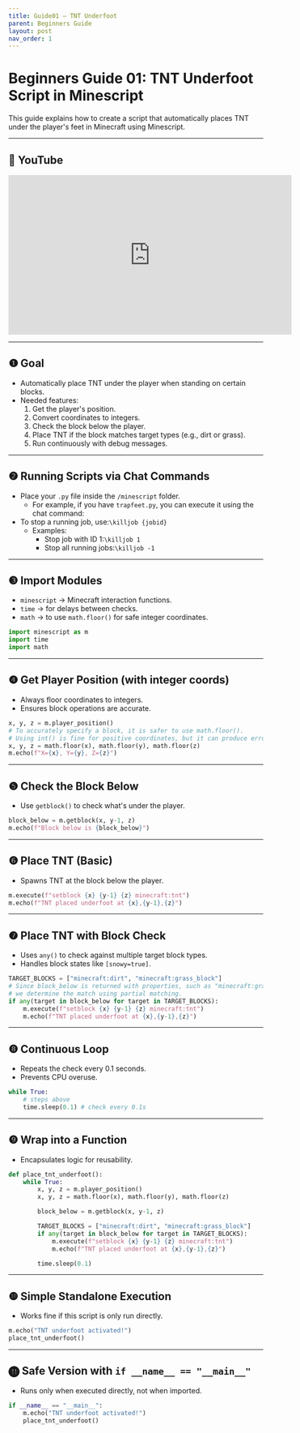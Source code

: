 ```yaml
---
title: Guide01 – TNT Underfoot
parent: Beginners Guide
layout: post
nav_order: 1
---
```


# Beginners Guide 01: TNT Underfoot Script in Minescript

This guide explains how to create a script that automatically places TNT under the player's feet in Minecraft using Minescript.

---

## 🎥 YouTube

<iframe width="560" height="315" src="https://www.youtube.com/embed/LZcl7ct3JTc?si=a57zJNJy0cunpxSk" title="YouTube video player" frameborder="0" allow="accelerometer; autoplay; clipboard-write; encrypted-media; gyroscope; picture-in-picture; web-share" referrerpolicy="strict-origin-when-cross-origin" allowfullscreen></iframe>

---

## ❶ Goal

- Automatically place TNT under the player when standing on certain blocks.
- Needed features:
  1. Get the player's position.
  2. Convert coordinates to integers.
  3. Check the block below the player.
  4. Place TNT if the block matches target types (e.g., dirt or grass).
  5. Run continuously with debug messages.

---

## ❷ Running Scripts via Chat Commands

- Place your `.py` file inside the `/minescript` folder.
  - For example, if you have `trapfeet.py`, you can execute it using the chat command:
- To stop a running job, use:`\killjob {jobid}`
  - Examples:
    - Stop job with ID 1:`\killjob 1`
    - Stop all running jobs:`\killjob -1`

---

## ❸ Import Modules

- `minescript` → Minecraft interaction functions.
- `time` → for delays between checks.
- `math` → to use `math.floor()` for safe integer coordinates.

```python
import minescript as m
import time
import math
```

---

## ❹ Get Player Position (with integer coords)

- Always floor coordinates to integers.
- Ensures block operations are accurate.

```python
x, y, z = m.player_position()
# To accurately specify a block, it is safer to use math.floor().
# Using int() is fine for positive coordinates, but it can produce errors for negative coordinates.
x, y, z = math.floor(x), math.floor(y), math.floor(z)
m.echo(f"X={x}, Y={y}, Z={z}")
```

---

## ❺ Check the Block Below

- Use `getblock()` to check what's under the player.

```python
block_below = m.getblock(x, y-1, z)
m.echo(f"Block below is {block_below}")
```

---

## ❻ Place TNT (Basic)

- Spawns TNT at the block below the player.

```python
m.execute(f"setblock {x} {y-1} {z} minecraft:tnt")
m.echo(f"TNT placed underfoot at {x},{y-1},{z}")
```

---

## ❼ Place TNT with Block Check

- Uses `any()` to check against multiple target block types.
- Handles block states like `[snowy=true]`.

```python
TARGET_BLOCKS = ["minecraft:dirt", "minecraft:grass_block"]
# Since block_below is returned with properties, such as "minecraft:grass_block[snowy=true]",
# we determine the match using partial matching.
if any(target in block_below for target in TARGET_BLOCKS):
    m.execute(f"setblock {x} {y-1} {z} minecraft:tnt")
    m.echo(f"TNT placed underfoot at {x},{y-1},{z}")
```

---

## ❽ Continuous Loop

- Repeats the check every 0.1 seconds.
- Prevents CPU overuse.

```python
while True:
    # steps above
    time.sleep(0.1) # check every 0.1s
```

---

## ❾ Wrap into a Function

- Encapsulates logic for reusability.

```python
def place_tnt_underfoot():
    while True:
        x, y, z = m.player_position()
        x, y, z = math.floor(x), math.floor(y), math.floor(z)

        block_below = m.getblock(x, y-1, z)

        TARGET_BLOCKS = ["minecraft:dirt", "minecraft:grass_block"]
        if any(target in block_below for target in TARGET_BLOCKS):
            m.execute(f"setblock {x} {y-1} {z} minecraft:tnt")
            m.echo(f"TNT placed underfoot at {x},{y-1},{z}")

        time.sleep(0.1) 
```

---

## ❿ Simple Standalone Execution

- Works fine if this script is only run directly.

```python
m.echo("TNT underfoot activated!")
place_tnt_underfoot()
```

---

## ⓫ Safe Version with `if __name__ == "__main__"`

- Runs only when executed directly, not when imported.

```python
if __name__ == "__main__":
    m.echo("TNT underfoot activated!")
    place_tnt_underfoot()
```
